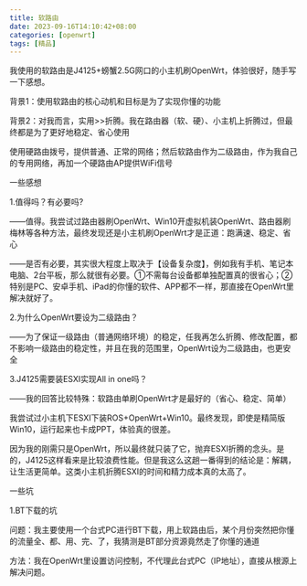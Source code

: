```yaml
---
title: 软路由
date: 2023-09-16T14:10:42+08:00
categories: [openwrt]
tags: [精品]
---
```


我使用的软路由是J4125+螃蟹2.5G网口的小主机刷OpenWrt，体验很好，随手写一下感想。

背景1：使用软路由的核心动机和目标是为了实现你懂的功能

背景2：对我而言，实用>>折腾。我在路由器（软、硬）、小主机上折腾过，但最终都是为了更好地稳定、省心使用



使用硬路由拨号，提供普通、正常的网络；然后软路由作为二级路由，作为我自己的专用网络，再加一个硬路由AP提供WiFi信号

一些感想

1.值得吗？有必要吗?

——值得。我尝试过路由器刷OpenWrt、Win10开虚拟机装OpenWrt、路由器刷梅林等各种方法，最终发现还是小主机刷OpenWrt才是正道：跑满速、稳定、省心

——是否有必要，其实很大程度上取决于【设备复杂度】，例如我有手机、笔记本电脑、2台平板，那么就很有必要。①不需每台设备都单独配置真的很省心；②特别是PC、安卓手机、iPad的你懂的软件、APP都不一样，那直接在OpenWrt里解决就好了。


2.为什么OpenWrt要设为二级路由？

——为了保证一级路由（普通网络环境）的稳定，任我再怎么折腾、修改配置，都不影响一级路由的稳定性，并且在我的范围里，OpenWrt设为二级路由，也更安全


3.J4125需要装ESXI实现All in one吗？

——我的回答比较特殊：软路由单刷OpenWrt才是最好的（省心、稳定、简单）

我尝试过小主机下ESXI下装ROS+OpenWrt+Win10。最终发现，即使是精简版Win10，运行起来也卡成PPT，体验真的很差。

因为我的刚需只是OpenWrt，所以最终就只装了它，抛弃ESXI折腾的念头。是的，J4125这样看来是比较浪费性能。但是我这么这趟一番得到的结论是：解耦，让生活更简单。这类小主机折腾ESXI的时间和精力成本真的太高了。


一些坑

1.BT下载的坑

问题：我主要使用一个台式PC进行BT下载，用上软路由后，某个月份突然把你懂的流量全、都、用、完、了，我猜测是BT部分资源竟然走了你懂的通道

方法：我在OpenWrt里设置访问控制，不代理此台式PC（IP地址），直接从根源上解决问题。